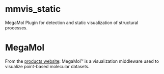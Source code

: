 # mmvis_static
MegaMol Plugin for detection and static visualization of structural processes.

# MegaMol
From the [products website](http://go.visus.uni-stuttgart.de/megamol/): MegaMol™ is a visualization middleware used to visualize point-based molecular datasets.
